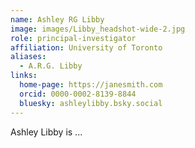```yaml
---
name: Ashley RG Libby
image: images/Libby_headshot-wide-2.jpg
role: principal-investigator
affiliation: University of Toronto
aliases:
  - A.R.G. Libby
links:
  home-page: https://janesmith.com
  orcid: 0000-0002-8139-8844
  bluesky: ashleylibby.bsky.social
---
```


Ashley Libby is ...
